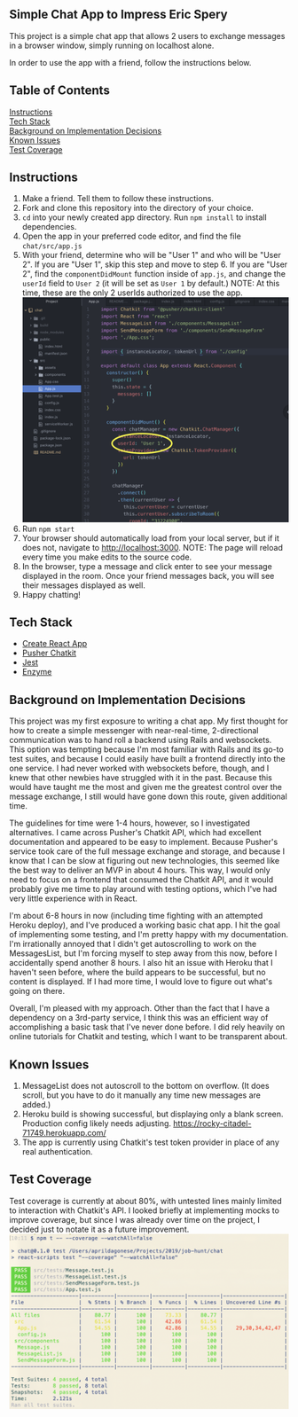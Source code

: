 ## Simple Chat App to Impress Eric Spery

This project is a simple chat app that allows 2 users to exchange messages in a browser window, simply running on localhost alone.

In order to use the app with a friend, follow the instructions below.

## Table of Contents
[Instructions](#instructions)  
[Tech Stack](#tech-stack)  
[Background on Implementation Decisions](#background-on-implementation-decisions)  
[Known Issues](#known-issues)  
[Test Coverage](#test-coverage)  

## Instructions
1. Make a friend. Tell them to follow these instructions.
2. Fork and clone this repository into the directory of your choice.
3. `cd` into your newly created app directory. Run `npm install` to install dependencies.
4. Open the app in your preferred code editor, and find the file `chat/src/app.js`
5. With your friend, determine who will be "User 1" and who will be "User 2". If you are "User 1", skip this step and move to step 6. If you are "User 2", find the `componentDidMount` function inside of `app.js`, and change the `userId` field to `User 2` (it will be set as `User 1` by default.) NOTE: At this time, these are the only 2 userIds authorized to use the app.
![Instructional image](src/assets/instruction1.png)
6. Run `npm start`
7. Your browser should automatically load from your local server, but if it does not, navigate to [http://localhost:3000](http://localhost:3000). NOTE: The page will reload every time you make edits to the source code.
8. In the browser, type a message and click enter to see your message displayed in the room. Once your friend messages back, you will see their messages displayed as well.
9. Happy chatting!

## Tech Stack
- [Create React App](https://github.com/facebook/create-react-app)
- [Pusher Chatkit](https://pusher.com/chatkit)
- [Jest](https://jestjs.io/)
- [Enzyme](https://airbnb.io/enzyme/)

## Background on Implementation Decisions
 This project was my first exposure to writing a chat app. My first thought for how to create a simple messenger with near-real-time, 2-directional communication was to hand roll a backend using Rails and websockets. This option was tempting because I'm most familiar with Rails and its go-to test suites, and because I could easily have built a frontend directly into the one service. I had never worked with websockets before, though, and I knew that other newbies have struggled with it in the past. Because this would have taught me the most and given me the greatest control over the message exchange, I still would have gone down this route, given additional time.

 The guidelines for time were 1-4 hours, however, so I investigated alternatives. I came across Pusher's Chatkit API, which had excellent documentation and appeared to be easy to implement. Because Pusher's service took care of the full message exchange and storage, and because I know that I can be slow at figuring out new technologies, this seemed like the best way to deliver an MVP in about 4 hours. This way, I would only need to focus on a frontend that consumed the Chatkit API, and it would probably give me time to play around with testing options, which I've had very little experience with in React.
 
 I'm about 6-8 hours in now (including time fighting with an attempted Heroku deploy), and I've produced a working basic chat app. I hit the goal of implementing some testing, and I'm pretty happy with my documentation. I'm irrationally annoyed that I didn't get autoscrolling to work on the MessagesList, but I'm forcing myself to step away from this now, before I accidentally spend another 8 hours. I also hit an issue with Heroku that I haven't seen before, where the build appears to be successful, but no content is displayed. If I had more time, I would love to figure out what's going on there.
 
 Overall, I'm pleased with my approach. Other than the fact that I have a dependency on a 3rd-party service, I think this was an efficient way of accomplishing a basic task that I've never done before. I did rely heavily on online tutorials for Chatkit and testing, which I want to be transparent about.

## Known Issues
 1. MessageList does not autoscroll to the bottom on overflow. (It does scroll, but you have to do it manually any time new messages are added.)
 2. Heroku build is showing successful, but displaying only a blank screen. Production config likely needs adjusting. https://rocky-citadel-71749.herokuapp.com/
 3. The app is currently using Chatkit's test token provider in place of any real authentication.

## Test Coverage
Test coverage is currently at about 80%, with untested lines mainly limited to interaction with Chatkit's API. I looked briefly at implementing mocks to improve coverage, but since I was already over time on the project, I decided just to notate it as a future improvement.
![Test coverage chart](src/assets/test_coverage.png)
